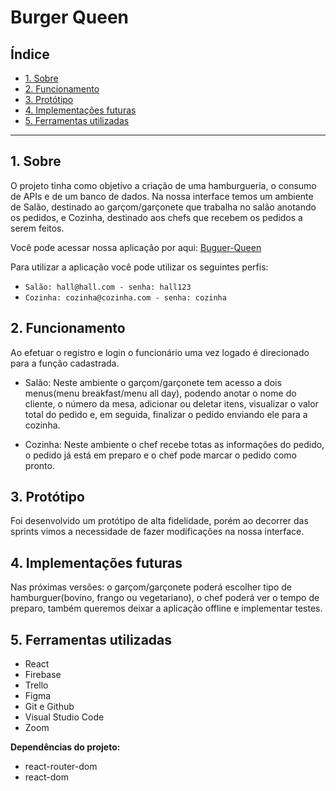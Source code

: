 # Burger Queen 

## Índice

* [1. Sobre](#1-Sobre)
* [2. Funcionamento](#2-Funcionamento)
* [3. Protótipo](#3-Protótipo)
* [4. Implementações futuras](#4-Implementações-futuras)
* [5. Ferramentas utilizadas](#5-Instalação)


***

## 1. Sobre

O projeto tinha como objetivo a criação de uma hamburgueria, o consumo de APIs e de um banco de dados. Na nossa interface temos um ambiente de Salão, destinado ao garçom/garçonete que trabalha no salão anotando os pedidos, e Cozinha, destinado aos chefs que recebem os pedidos a serem feitos.

Você pode acessar nossa aplicação por aqui: [Buguer-Queen](https://burger-queen-407c9.web.app/)

Para utilizar a aplicação você pode utilizar os seguintes perfis:

* ` Salão: hall@hall.com - senha: hall123 ` 
* ` Cozinha: cozinha@cozinha.com - senha: cozinha `

## 2. Funcionamento

Ao efetuar o registro e login o funcionário uma vez logado é direcionado para a função cadastrada.

* Salão: Neste ambiente o garçom/garçonete tem acesso a dois menus(menu breakfast/menu all day), podendo anotar o nome do cliente, o número da mesa, adicionar ou deletar itens, visualizar o valor total do pedido e, em seguida, finalizar o pedido enviando ele para a cozinha.

* Cozinha: Neste ambiente o chef recebe totas as informações do pedido, o pedido já está em preparo e o chef pode marcar o pedido como pronto.

## 3. Protótipo

Foi desenvolvido um protótipo de alta fidelidade, porém ao decorrer das sprints vimos a necessidade de fazer modificações na nossa interface. 

## 4. Implementações futuras

Nas próximas versões: o garçom/garçonete poderá escolher tipo de hamburguer(bovino, frango ou vegetariano), o chef poderá ver o tempo de preparo, também queremos deixar a aplicação offline e implementar testes.

## 5. Ferramentas utilizadas

* React
* Firebase 
* Trello 
* Figma
* Git e Github
* Visual Studio Code
* Zoom

**Dependências do projeto:**

* react-router-dom
* react-dom 
